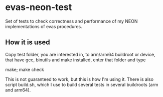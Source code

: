evas-neon-test
==============

Set of tests to check correctness and performance of my NEON implementations of evas procedures.

How it is used
--------------

Copy test folder, you are interested in, to arm/arm64 buildroot or device, that have gcc, binutils and make installed, enter that folder and type

make; make check

This is not guaranteed to work, but this is how I'm using it.
There is also script build.sh, which I use to build several tests in several buildroots (arm and arm64).
